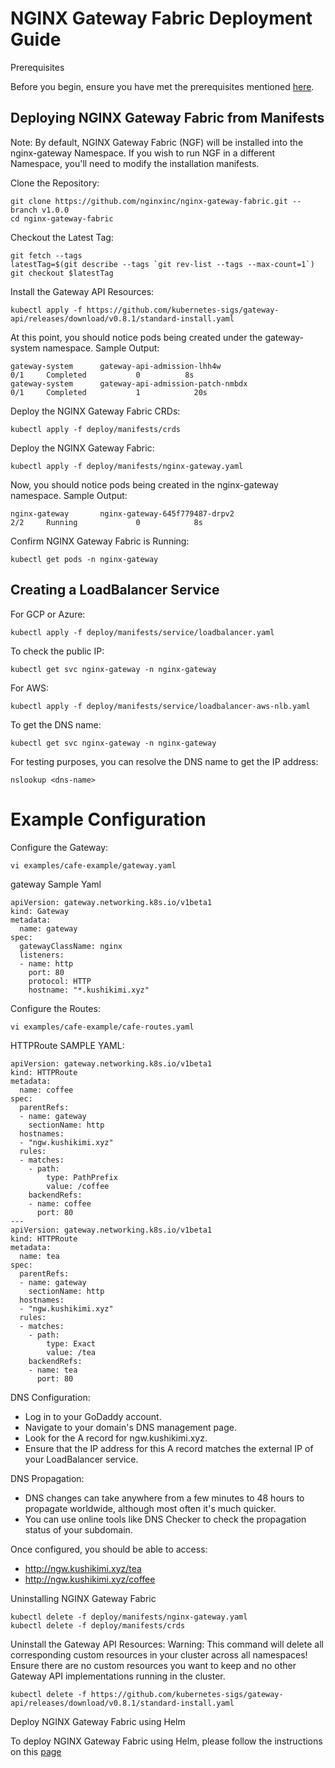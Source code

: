 # NGINX Gateway Fabric Deployment Guide

Prerequisites

Before you begin, ensure you have met the prerequisites mentioned [here](https://github.com/nginxinc/nginx-gateway-fabric/blob/v1.0.0/docs/installation.md#prerequisites).


## Deploying NGINX Gateway Fabric from Manifests
Note: By default, NGINX Gateway Fabric (NGF) will be installed into the nginx-gateway Namespace. If you wish to run NGF in a different Namespace, you'll need to modify the installation manifests.

Clone the Repository:
```
git clone https://github.com/nginxinc/nginx-gateway-fabric.git --branch v1.0.0
cd nginx-gateway-fabric
```

Checkout the Latest Tag:
```
git fetch --tags
latestTag=$(git describe --tags `git rev-list --tags --max-count=1`)
git checkout $latestTag
```

Install the Gateway API Resources:
```
kubectl apply -f https://github.com/kubernetes-sigs/gateway-api/releases/download/v0.8.1/standard-install.yaml
```

At this point, you should notice pods being created under the gateway-system namespace.
Sample Output: 
```
gateway-system      gateway-api-admission-lhh4w                              0/1     Completed           0          8s
gateway-system      gateway-api-admission-patch-nmbdx                        0/1     Completed           1            20s
```

Deploy the NGINX Gateway Fabric CRDs:
```
kubectl apply -f deploy/manifests/crds
```

Deploy the NGINX Gateway Fabric:
```
kubectl apply -f deploy/manifests/nginx-gateway.yaml
```


Now, you should notice pods being created in the nginx-gateway namespace.
Sample Output: 
```
nginx-gateway       nginx-gateway-645f779487-drpv2                           2/2     Running             0            8s
```

Confirm NGINX Gateway Fabric is Running:
```
kubectl get pods -n nginx-gateway
```

## Creating a LoadBalancer Service

For GCP or Azure:

```
kubectl apply -f deploy/manifests/service/loadbalancer.yaml
```

To check the public IP:
```
kubectl get svc nginx-gateway -n nginx-gateway
```

For AWS:
```
kubectl apply -f deploy/manifests/service/loadbalancer-aws-nlb.yaml
```

To get the DNS name:
```
kubectl get svc nginx-gateway -n nginx-gateway
```

For testing purposes, you can resolve the DNS name to get the IP address:
```
nslookup <dns-name>
```

# Example Configuration

Configure the Gateway:
```
vi examples/cafe-example/gateway.yaml
```

gateway Sample Yaml
```
apiVersion: gateway.networking.k8s.io/v1beta1
kind: Gateway
metadata:
  name: gateway
spec:
  gatewayClassName: nginx
  listeners:
  - name: http
    port: 80
    protocol: HTTP
    hostname: "*.kushikimi.xyz"                                 
```

Configure the Routes:
```
vi examples/cafe-example/cafe-routes.yaml
```

HTTPRoute SAMPLE YAML:
```
apiVersion: gateway.networking.k8s.io/v1beta1
kind: HTTPRoute
metadata:
  name: coffee
spec:
  parentRefs:
  - name: gateway
    sectionName: http
  hostnames:
  - "ngw.kushikimi.xyz"
  rules:
  - matches:
    - path:
        type: PathPrefix
        value: /coffee
    backendRefs:
    - name: coffee
      port: 80
---
apiVersion: gateway.networking.k8s.io/v1beta1
kind: HTTPRoute
metadata:
  name: tea
spec:
  parentRefs:
  - name: gateway
    sectionName: http
  hostnames:
  - "ngw.kushikimi.xyz"
  rules:
  - matches:
    - path:
        type: Exact
        value: /tea
    backendRefs:
    - name: tea
      port: 80
```


DNS Configuration:
- Log in to your GoDaddy account.
- Navigate to your domain's DNS management page.
- Look for the A record for ngw.kushikimi.xyz.
- Ensure that the IP address for this A record matches the external IP of your LoadBalancer service.

DNS Propagation:
- DNS changes can take anywhere from a few minutes to 48 hours to propagate worldwide, although most often it's much quicker.
- You can use online tools like DNS Checker to check the propagation status of your subdomain.
  
Once configured, you should be able to access:
- http://ngw.kushikimi.xyz/tea
- http://ngw.kushikimi.xyz/coffee

Uninstalling NGINX Gateway Fabric
```
kubectl delete -f deploy/manifests/nginx-gateway.yaml
kubectl delete -f deploy/manifests/crds
```

Uninstall the Gateway API Resources:
Warning: This command will delete all corresponding custom resources in your cluster across all namespaces! Ensure there are no custom resources you want to keep and no other Gateway API implementations running in the cluster.

```
kubectl delete -f https://github.com/kubernetes-sigs/gateway-api/releases/download/v0.8.1/standard-install.yaml
```


Deploy NGINX Gateway Fabric using Helm

To deploy NGINX Gateway Fabric using Helm, please follow the instructions on this [page](https://github.com/nginxinc/nginx-gateway-fabric/blob/v1.0.0/deploy/helm-chart/README.md)
